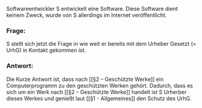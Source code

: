 Softwareentwickler S entwickelt eine Software. Diese Software dient keinem Zweck, wurde von S allerdings im Internet veröffentlicht. 

### Frage:
S stellt sich jetzt die Frage in wie weit er bereits mit dem Urheber Gesetzt (= UrhG) in Kontakt gekommen ist. 

### Antwort:
Die Kurze Antwort ist, dass nach [[§2 – Geschützte Werke]]   ein Computerprogramm zu den geschützten Werken gehört. Dadurch, dass es sich um ein Werk nach [[§2 – Geschützte Werke]] handelt ist S Urherber dieses Werkes und genießt laut [[§1 - Allgemeines]] den Schutz des UrhG. 

